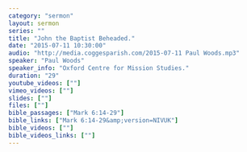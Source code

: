 ```yaml
---
category: "sermon"
layout: sermon
series: ""
title: "John the Baptist Beheaded."
date: "2015-07-11 10:30:00"
audio: "http://media.coggesparish.com/2015-07-11 Paul Woods.mp3"
speaker: "Paul Woods"
speaker_info: "Oxford Centre for Mission Studies."
duration: "29"
youtube_videos: [""]
vimeo_videos: [""]
slides: [""]
files: [""]
bible_passages: ["Mark 6:14-29"]
bible_links: ["Mark 6:14-29&amp;version=NIVUK"]
bible_videos: [""]
bible_videos_links: [""]
---
```

